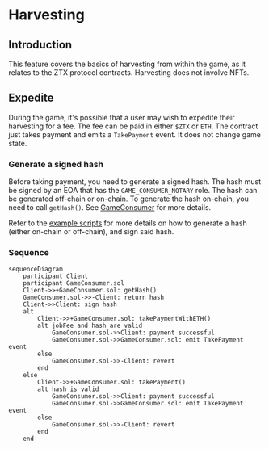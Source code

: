 # Harvesting

## Introduction
This feature covers the basics of harvesting from within the game, as it relates to the ZTX protocol contracts. Harvesting does not involve NFTs.

## Expedite
During the game, it's possible that a user may wish to expedite their harvesting for a fee. The fee can be paid in either `$ZTX` or `ETH`. The contract just takes payment and emits a `TakePayment` event. It does not change game state.

### Generate a signed hash
Before taking payment, you need to generate a signed hash. The hash must be signed by an EOA that has the `GAME_CONSUMER_NOTARY` role. The hash can be generated off-chain or on-chain. To generate the hash on-chain, you need to call `getHash()`. See [GameConsumer](../contracts/game/GameConsumer.md#gethash) for more details.

Refer to the [example scripts](../../script/utils/game) for more details on how to generate a hash (either on-chain or off-chain), and sign said hash.

### Sequence
```mermaid
sequenceDiagram
    participant Client
    participant GameConsumer.sol
    Client->>+GameConsumer.sol: getHash()
    GameConsumer.sol->>-Client: return hash
    Client->>Client: sign hash
    alt
        Client->>+GameConsumer.sol: takePaymentWithETH()
        alt jobFee and hash are valid
            GameConsumer.sol->>Client: payment successful
            GameConsumer.sol->>GameConsumer.sol: emit TakePayment event
        else
            GameConsumer.sol->>-Client: revert
        end
    else
        Client->>+GameConsumer.sol: takePayment()
        alt hash is valid
            GameConsumer.sol->>Client: payment successful
            GameConsumer.sol->>GameConsumer.sol: emit TakePayment event
        else
            GameConsumer.sol->>-Client: revert
        end 
    end
```
